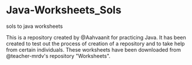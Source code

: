 # Java-Worksheets_Sols
sols to java worksheets


This is a repository created by @Aahvaanit for practicing Java.
It has been created to test out the process of creation of a repository and to take help from certain individuals.
These worksheets have been downloaded from @teacher-mrdv's repository "Worksheets".
